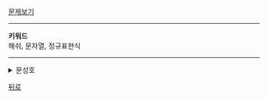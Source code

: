 [문제보기](https://programmers.co.kr/learn/courses/30/lessons/17682/solution_groups?language=python3)

--------
**키워드**  
해쉬, 문자열, 정규표현식

--------

<details>
<summary>문성호</summary>
<div markdown=“1”>

```python
  
# 1차실패 : 옵션이 없는 경우 ' '를 추가해서, point/bonus/option을 리스트에 나눠담으려했으나 구현 실패
  
def solution(dartResult): 
    # i=2
    # for i in range(len(dartResult)):
    #     if dartResult[i].isdigit() and dartResult[i-1].isalpha():
    #         listResult=list(dartResult)
    #         listResult.insert(i,' ')
    #         dartResult=''.join(listResult)
    # print(dartResult)
    # point = [result for result in dartResult if result.isdigit()]
    # bonus = [result for result in dartResult if result.isalpha()]
    # option = [result for result in dartResult if result in ['*','#',' ']]
 
  
  -------------
 
 #2차 성공(refactoring 필요..)
  
 def solution(dartResult):
  
    while '10' in dartResult:
        dartResult = dartResult.replace('10','!') #10이 있는 경우 예외처리
    
    answer=[]
    for result in dartResult:
        
        if result=='!':  #10이 있는 경우
            temp_point=[]
            temp_point.append('10')
        if result.isdigit(): #10외 숫자인 경우
            temp_point=[]
            temp_point.append(result)
        if result.isalpha(): #SDT 인 경우
            if result == 'S':
                temp_point[0]=int(temp_point[0])
            if result == 'D':
                temp_point[0]=int(temp_point[0])**2
            if result == 'T':
                temp_point[0]=int(temp_point[0])**3
            answer.append(temp_point[0])
        if result in ['*','#'] : #옵션 있는 경우
            if result == '#':
                answer[-1]=answer[-1]*-1
            if result == '*' and len(answer)==1:
                answer[0]=answer[0]*2
            if result == '*' and len(answer)!=1:
                answer[-1]=answer[-1]*2
                answer[-2]=answer[-2]*2
    answer = sum(answer)
    
    return answer
```
  
</div>
</details>

[뒤로](https://github.com/knotted-developers/Algorithm/blob/main/README.md)
